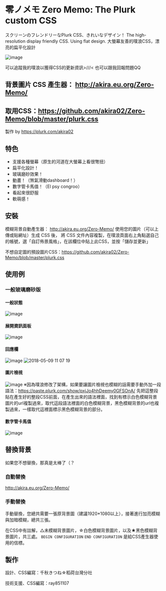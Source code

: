 # 零ノメモ Zero Memo: The Plurk custom CSS

スクリーンのフレンドリーなPlurk CSS、きれいなデザイン！
The high-resolution display friendly CSS. Using flat design. 
大螢幕友善的噗浪CSS，漂亮的扁平化設計

![image](https://user-images.githubusercontent.com/4176802/38499717-0a71da0c-3c3b-11e8-8a05-d11b2bb179d4.png)

可以追蹤我的噗浪以獲得CSS的更新資訊>///<
也可以跟我回報問題QQ

## 背景圖片 CSS 產生器： http://akira.eu.org/Zero-Memo/
## 取用CSS：https://github.com/akira02/Zero-Memo/blob/master/plurk.css

製作 by https://plurk.com/akira02

## 特色
+ 支援各種螢幕（原生的河道在大螢幕上看很彆扭）
+ 扁平化設計！
+ 玻璃磨砂效果！
+ 動畫！（煞氣滑動dashboard！）
+ 數字管卡馬值！（El psy congroo）
+ 看起來很舒服
+ 軟萌感！

## 安裝

模糊背景自動產生器：
http://akira.eu.org/Zero-Memo/ 
使用您的圖片（可以上傳或貼網址）生成 CSS 後，
將 CSS 文件內容複製，在噗浪頁面右上角點選自己的帳號，選「自訂佈景風格」，在該欄位中貼上此CSS，並按「儲存並更新」

不想自定圖的預設圖片CSS：https://github.com/akira02/Zero-Memo/blob/master/plurk.css

## 使用例

### 一般玻璃磨砂版
#### 一般狀態
![image](https://user-images.githubusercontent.com/4176802/38499709-0604d172-3c3b-11e8-876f-0c0b00e2609f.png)
#### 展開資訊面板
![image](https://user-images.githubusercontent.com/4176802/38499717-0a71da0c-3c3b-11e8-8a05-d11b2bb179d4.png)
#### 回應欄
![image](https://user-images.githubusercontent.com/4176802/38499743-204a05f2-3c3b-11e8-9318-9bfc897bfa84.png)
![2018-05-09 11 07 19](https://user-images.githubusercontent.com/4176802/39822767-f7978bec-53dd-11e8-88af-5a200d3d23bd.png)

#### 圖片檢視
![image](https://user-images.githubusercontent.com/4176802/38499769-2cd49602-3c3b-11e8-8e24-8601674b776b.png)
※因為噗浪修改了架構，如果要讓圖片檢視也模糊的話需要手動外加一段語法：https://paste.plurk.com/show/pxjJo4hhDeemy0GFSOnA/
先把這整段貼在產生好的整段CSS前面，在產生出來的語法裡面，找到有標示白色模糊背景圖片的url複製過來，取代這段語法裡面的白色模糊背景，黑色模糊背景的url也複製過來，一樣取代這裡面標示黑色模糊背景的部分。

#### 數字管卡馬值
![image](https://user-images.githubusercontent.com/4176802/38500124-11b5fe3c-3c3c-11e8-958e-866fc9043756.png)

## 替換背景
如果您不想替換，那真是太棒了（？

### 自動替換
http://akira.eu.org/Zero-Memo/
### 手動替換
手動替換，您總共需要一張原背景圖（建議1920*1080以上），接著進行加亮模糊與加暗模糊，總共三張。

在CSS中有註解，△未模糊背景圖片，☆白色模糊背景圖片，以及★黑色模糊背景圖片，共三處。
`BEGIN CONFIGURATION` `END CONFIGURATION` 是給CSS產生器使用的信標。


## 製作
設計、CSS編寫：千秋きつね☆稻荷台灣分社

技術支援、CSS編寫：ray851107
